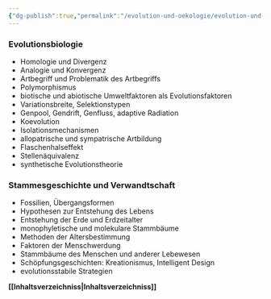 ```yaml
---
{"dg-publish":true,"permalink":"/evolution-und-oekologie/evolution-und-oekologie/"}
---
```


### **Evolutionsbiologie**  
  - Homologie und Divergenz
  - Analogie und Konvergenz
  - Artbegriff und Problematik des Artbegriffs
  - Polymorphismus
  - biotische und abiotische Umweltfaktoren als Evolutionsfaktoren
  - Variationsbreite, Selektionstypen
  - Genpool, Gendrift, Genfluss, adaptive Radiation
  - Koevolution
  - Isolationsmechanismen
  - allopatrische und sympatrische Artbildung
  - Flaschenhalseffekt
  - Stellenäquivalenz
  - synthetische Evolutionstheorie

### **Stammesgeschichte und Verwandtschaft**  
  - Fossilien, Übergangsformen
  - Hypothesen zur Entstehung des Lebens
  - Entstehung der Erde und Erdzeitalter
  - monophyletische und molekulare Stammbäume
  - Methoden der Altersbestimmung
  - Faktoren der Menschwerdung
  - Stammbäume des Menschen und anderer Lebewesen
  - Schöpfungsgeschichten: Kreationismus, Intelligent Design
  - evolutionsstabile Strategien
 

**[[Inhaltsverzeichniss\|Inhaltsverzeichniss]]**